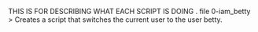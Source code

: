 THIS IS FOR DESCRIBING WHAT EACH SCRIPT IS DOING .
file 0-iam_betty > Creates a script that switches the current user to the user betty.
